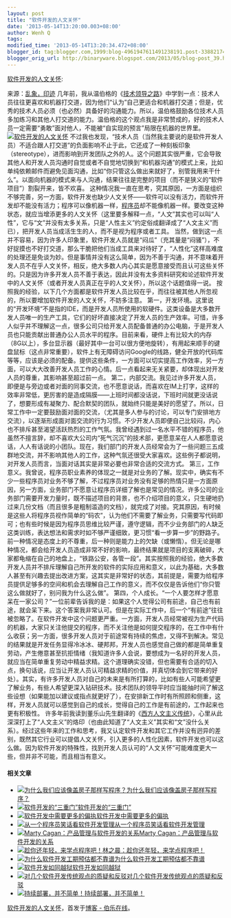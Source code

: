 ```yaml
---
layout: post
title: "软件开发的人文关怀"
date: '2013-05-14T13:20:00.003+08:00'
author: Wenh Q
tags:
modified_time: '2013-05-14T13:20:34.472+08:00'
blogger_id: tag:blogger.com,1999:blog-4961947611491238191.post-3388217468801358087
blogger_orig_url: http://binaryware.blogspot.com/2013/05/blog-post_39.html
---
```

[软件开发的人文关怀](http://blog.jobbole.com/39567/?utm_source=rss&utm_medium=rss&utm_campaign=%25e8%25bd%25af%25e4%25bb%25b6%25e5%25bc%2580%25e5%258f%2591%25e7%259a%2584%25e4%25ba%25ba%25e6%2596%2587%25e5%2585%25b3%25e6%2580%2580):

来源：[乱象，印迹](http://www.luanxiang.org/blog/archives/1421.html)
几年前，我从温伯格的《[技术领导之路](http://www.amazon.cn/%E6%8A%80%E6%9C%AF%E9%A2%86%E5%AF%BC%E4%B9%8B%E8%B7%AF-%E5%85%A8%E9%9D%A2%E8%A7%A3%E5%86%B3%E9%97%AE%E9%A2%98%E7%9A%84%E9%80%94%E5%BE%84-Gerald-M-Weinberg/dp/B0031ERV22?tag=vastwork-23 "技术领导之路:全面解决问题的途径(中英文对照) ")》中学到一点：技术人员往往更喜欢和机器打交道，因为他们“认为”自己更适合和机器打交道；但是，优秀的技术人员必须（也必然）具备好的沟通能力。所以，温伯格鼓励各位技术人员多加练习和其他人打交道的能力。温伯格的这个观点我是非常赞成的，好的技术人员一定需要“勇敢”面对他人，不能被“自实现的预言”局限在机器的世界里。
[![软件开发的人文关怀](http://blog.jobbole.com/wp-content/uploads/2013/05/27232043-40a20aecf64242839502fbd400081f24.jpg "软件开发的人文关怀")](http://blog.jobbole.com/wp-content/uploads/2013/05/27232043-40a20aecf64242839502fbd400081f24.jpg "软件开发的人文关怀")
不过我也发现，“技术人员（当然我主要说的是软件开发人员）不适合跟人打交道”的负面影响不止于此，它还成了一种刻板印象（stereotype），进而影响到开发团队之外的人。这个问题其实很严重，它会导致其他人和开发人员沟通时自觉或者不自觉地切换到“和机器沟通”的模式上来，比如单纯依赖邮件而避免见面沟通，比如“你只管这么做出来就好了，别管我用来干什么”。以面向机器的模式来与人沟通，结果往往是完整的项目（而不是狭义的“软件项目”）割裂开来，皆不欢喜。
这种情况我一直在思考，究其原因，一方面是组织不够完善，另一方面，软件开发也缺少人文关怀——软件可以没有活力，而软件开发却不能没有活力；程序可以像机器一样，[程序员](http://blog.jobbole.com/821/ "程序员的本质")却不能像机器一样。要改变这种状态，就应当增添更多的人文关怀（这里要多解释一点，“人文”其实也可以叫“人性”，它与“文”并没有太多关系，只是“人性主义”约定俗成翻译成了“人文主义”而已），把开发人员当成活生生的人，而不是视为程序或者工具。
当然，做到这一点并不容易，因为许多人印象里，软件开发人员就是“闷瓜”（充其量是“闷骚”），不好捉摸也不好打交道，那么干脆把他们当成工具来对待好了，“人性化”这样高难度的处理还是免谈为妙。但是事情并没有这么简单，因为不善于沟通，并不意味着开发人员不在乎人文关怀，相反，绝大多数人内心其实是愿意接受而且认可这些关怀的。只是因为许多开发人员不善于表达，因此并没有太多资料研究和论述软件开发中的人文关怀（或者开发人员真正在乎的人文关怀），所以这个话题值得一说。
按照我的经验，以下几个方面都是软件开发人员比较在乎，而往往被其他人所忽视的，所以要增加软件开发的人文关怀，不妨多注意。
第一，开发环境。这里说的“开发环境”不是指的IDE，而是开发人员所使用的软硬件。这类设备是大多数开发人员唯一的生产工具，它们的好坏直接决定了开发人员的生产效率。可惜，许多人似乎并不理解这一点，很多公司只给开发人员配备普通的办公电脑，于是开发人员也只能贡献出普通办公人员水平的程序。目前来看，硬件上有比较大的内存（8G以上），多台显示器（最好其中一台可以很方便地旋转），有用起来顺手的键盘鼠标（这点非常重要），软件上有无障碍访问Google的线路，健全开放的代码库等等，应该是必须的配备。提供这些条件，一方面可以切实提高工作效率，另一方面，可以大大改善开发人员工作的心情。后一点看起来无关紧要，却体现出对开发人员的尊重，其影响甚至超过前一点。
第二，内部交流。我见过许多开发人员，即便是与旁边或者对面的同事交流，也不愿意说话，而喜欢在IM上打字，这样的效率非常低，更厉害的是造成隔膜——上班时间都没话说，下班时间就更没话说了，想要形成有凝聚力、配合默契的团队，就始终只能是美好的愿望了。所以，日常工作中一定要鼓励面对面的交流，（尤其是多人参与的讨论，可以专门安排地方交流），以逐渐形成面对面交流的行为习惯。不少开发人员即便自己比较闷，内心也不排斥甚至渴望活跃热烈的工作气氛。我曾经遇到过一名水平不错的程序员，他虽然不擅言辞，却不喜欢大公司内“死气沉沉”的技术部，更愿意呆在人人都愿意说话，人人有话说的小团队。现在，我们部门的开发人员经常会为了一些问题三五成群地交流，并不影响其他人的工作，这种气氛还很受大家喜欢。这些例子都说明，对开发人员而言，当面对话其实是非常必要也非常合适的交流方式。
第三，工作意义。我曾说，程序员职业素养的体现之一就是对业务的了解。现实中，确实有不少一些程序员对业务不够了解，不过程序员对业务没有足够的热情只是一方面原因，另一方面，业务部门不愿意让程序员详细了解也是常见的情况。许多公司的业务部门需要开发力量时，既不描述项目的背景，也不介绍项目的意义，只生硬地扔过来几份文档（而且很多是粗制滥造的文档），就完成了对接。究其原因，有时候是这些人将程序员视作简单的“码农”，认为他们不需要了解业务，只需要写代码即可；也有些时候是因为程序员思维比较严谨，遵守逻辑，而不少业务部门的人缺乏这类训练，表达想法和需求时如不够严谨细致，更习惯“看一步算一步”的野路子。前一种情况是态度上的不尊重，后一种则是能力上的欠缺（或懒惰）。但无论是哪种情况，都会给开发人员造成非常不好的影响，最终结果就是项目的支离破碎，大家都龟缩在自己的地盘上，“铁路公安，各管一段”。其实按照我的经验，绝大多数开发人员并不排斥理解自己所开发的软件的实际应用和意义，以此为基础，大多数人甚至有兴趣去提出改进方案，这其实是非常好的状态，其前提是，需要为给程序员提供足够多的空间和机会去理解自己工作的意义，而不仅仅是告诉他们“你只管这么做就好了，别问我为什么这么做”。
第四，个人成长。“一个人要怎样才愿意呆在一家公司？”一位前辈告诉我的是：如果这个人觉得公司有前途，自己也有前途，就会呆下来。这个答案我非常认可。但是在实际工作中，后一个“有前途”往往被忽略了。在软件开发中这个问题更严重。一方面，开发人员经常被视为生产代码的机器，大家只关注他提交的程序，而不关注他是如何提交程序的，在工作中有什么收获；另一方面，很多开发人员对于前途常有持续的焦虑，又得不到解决。常见的结果就是开发任务显得冷冰冰、硬邦邦，开发人员也感觉自己做的都是简单重复劳动，产生倦意甚至抗拒情绪（我知道许多人会说，要想成为一名好的开发人员，就应当在简单重复劳动中精益求精。这个道理确实没错，但也需要有合适的切入点，换句话说，应当让开发人员认可精益求精的价值，并真切体会到它带来的好处）。其实，有许多开发人员对自己的未来是有所打算的，比如有些人可能希望更了解业务，有些人希望更深入钻研技术。技术团队的领导平时应当能抽时间了解这些设想（如果能加以建议或指点就更好了），在安排新工作时有所照顾和侧重，这样，开发人员就可以感觉到自己的成长，觉得自己的工作是有前途的，工作起来也更有积极性。
许多年前我读到董乐山先生翻译的《[西方人文主义传统](http://www.amazon.cn/gp/product/B007UM6GI6/ref=as_li_qf_sp_asin_il_tl?ie=UTF8&camp=536&creative=3200&creativeASIN=B007UM6GI6&linkCode=as2&tag=vastwork-23 "西方人文主义传统")》，心里从此深深打上了“人文主义”的烙印（也由此知道了“人文主义”其实和“文”没什么关系）。经过这些年来的工作和思考，我又认定软件开发和其它工作并没有迥异的差别，既然其它行业可以提倡人文关怀，引入更多的人性化因素，软件开发也可以这么做。因为软件开发的特殊性，找到开发人员认可的“人文关怀”可能难度更大一些，但并非不可能，而且相当有意义。


#### 相关文章

-   [![为什么我们应该像盖房子那样写程序？](http://blog.jobbole.com/wp-content/uploads/2013/02/why-build-software-like-building-house-150x150.jpg)](http://blog.jobbole.com/33103/)[为什么我们应该像盖房子那样写程序？](http://blog.jobbole.com/33103/)
-   [![软件开发的“三重门”](http://blog.jobbole.com/wp-content/uploads/2011/11/software-development-logo.jpg)](http://blog.jobbole.com/12500/)[软件开发的“三重门”](http://blog.jobbole.com/12500/)
-   [![软件开发中需要更多的偏执](http://blog.jobbole.com/wp-content/plugins/wordpress-23-related-posts-plugin/static/thumbs/20.jpg)](http://blog.jobbole.com/1079/)[软件开发中需要更多的偏执](http://blog.jobbole.com/1079/)
-   [![从一个程序员笑话看软件开发管理
    ](http://blog.jobbole.com/wp-content/uploads/2011/11/project-management-logo.jpg)](http://blog.jobbole.com/8903/)[从一个程序员笑话看软件开发管理](http://blog.jobbole.com/8903/)
-   [![Marty
    Cagan：产品管理与软件开发的关系](http://blog.jobbole.com/wp-content/plugins/wordpress-23-related-posts-plugin/static/thumbs/25.jpg)](http://blog.jobbole.com/792/)[Marty
    Cagan：产品管理与软件开发的关系](http://blog.jobbole.com/792/)
-   [![趁你还年轻，来学点程序吧！](http://blog.jobbole.com/wp-content/uploads/2012/03/While-you-are-still-young-to-learn-program-150x150.jpg)](http://blog.jobbole.com/14988/)[林之晨：趁你还年轻，来学点程序吧！](http://blog.jobbole.com/14988/)
-   [![为什么软件开发工期预估都不靠谱](http://blog.jobbole.com/wp-content/uploads/2012/02/Why-Software-Development-Estimations-Are-Regularly-Off-150x150.jpg)](http://blog.jobbole.com/12821/)[为什么软件开发工期预估都不靠谱](http://blog.jobbole.com/12821/)
-   [![软件开发如同越狱](http://blog.jobbole.com/wp-content/uploads/2012/06/Building-Software-Is-like-Escaping-from-Prison-150x150.jpg)](http://blog.jobbole.com/22055/)[软件开发如同越狱](http://blog.jobbole.com/22055/)
-   [![对几个软件开发传统观点的质疑和反驳](http://blog.jobbole.com/wp-content/uploads/2012/11/traditional-software-development-150x150.jpg)](http://blog.jobbole.com/30596/)[对几个软件开发传统观点的质疑和反驳](http://blog.jobbole.com/30596/)
-   [![持续部署，并不简单！](http://blog.jobbole.com/wp-content/uploads/2012/06/deploy-150x150.jpg)](http://blog.jobbole.com/22377/)[持续部署，并不简单！](http://blog.jobbole.com/22377/)

[软件开发的人文关怀](http://blog.jobbole.com/39567/)，首发于[博客 -
伯乐在线](http://blog.jobbole.com/)。
